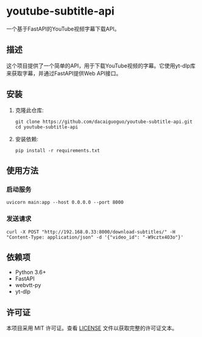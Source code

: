 # youtube-subtitle-api

一个基于FastAPI的YouTube视频字幕下载API。

## 描述

这个项目提供了一个简单的API，用于下载YouTube视频的字幕。它使用yt-dlp库来获取字幕，并通过FastAPI提供Web API接口。

## 安装

1. 克隆此仓库:
   ```
   git clone https://github.com/dacaiguoguo/youtube-subtitle-api.git
   cd youtube-subtitle-api
   ```

2. 安装依赖:
   ```
   pip install -r requirements.txt
   ```

## 使用方法

### 启动服务
```
uvicorn main:app --host 0.0.0.0 --port 8000
```

### 发送请求
```
curl -X POST "http://192.168.0.33:8000/download-subtitles/" -H "Content-Type: application/json" -d '{"video_id": "-W9cztx4O3o"}'
```

## 依赖项

- Python 3.6+
- FastAPI
- webvtt-py
- yt-dlp

## 许可证

本项目采用 MIT 许可证。查看 [LICENSE](LICENSE) 文件以获取完整的许可证文本。
